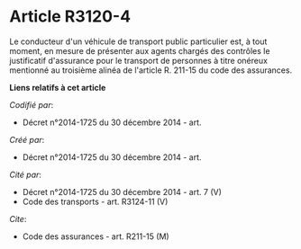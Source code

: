 # Article R3120-4

Le conducteur d'un véhicule de transport public particulier est, à tout moment, en mesure de présenter aux agents chargés des
contrôles le justificatif d'assurance pour le transport de personnes à titre onéreux mentionné au troisième alinéa de
l'article R. 211-15 du code des assurances.

**Liens relatifs à cet article**

_Codifié par_:

  - Décret n°2014-1725 du 30 décembre 2014 - art.

_Créé par_:

  - Décret n°2014-1725 du 30 décembre 2014 - art.

_Cité par_:

  - Décret n°2014-1725 du 30 décembre 2014 - art. 7 (V)
  - Code des transports - art. R3124-11 (V)

_Cite_:

  - Code des assurances - art. R211-15 (M)
